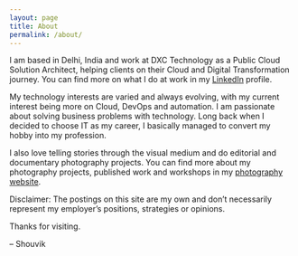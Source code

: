```yaml
---
layout: page
title: About
permalink: /about/
---
```


I am based in Delhi, India and work at DXC Technology as a Public Cloud Solution Architect, helping clients on their Cloud and Digital Transformation journey. You can find more on what I do at work in my [LinkedIn](https://www.linkedin.com/in/shouvikbasak/) profile. 

My technology interests are varied and always evolving, with my current interest being more on Cloud, DevOps and automation. I am passionate about solving business problems with technology. Long back when I decided to choose IT as my career, I basically managed to convert my hobby into my profession.

I also love telling stories through the visual medium and do editorial and documentary photography projects. You can find more about my photography projects, published work and workshops in my [photography website](https://www.shouvikbasak.com/).

Disclaimer: The postings on this site are my own and don’t necessarily represent my employer’s positions, strategies or opinions.

Thanks for visiting.

– Shouvik
